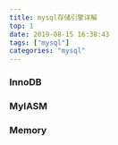 ```yaml
---
title: mysql存储引擎详解
top: 1
date: 2019-08-15 16:38:43
tags: ["mysql"]
categories: "mysql"
---
```

### InnoDB
### MyIASM
### Memory